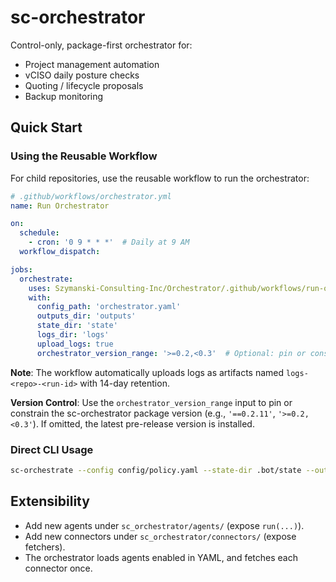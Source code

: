 # sc-orchestrator

Control-only, package-first orchestrator for:
- Project management automation
- vCISO daily posture checks
- Quoting / lifecycle proposals
- Backup monitoring

## Quick Start

### Using the Reusable Workflow

For child repositories, use the reusable workflow to run the orchestrator:

```yaml
# .github/workflows/orchestrator.yml
name: Run Orchestrator

on:
  schedule:
    - cron: '0 9 * * *'  # Daily at 9 AM
  workflow_dispatch:

jobs:
  orchestrate:
    uses: Szymanski-Consulting-Inc/Orchestrator/.github/workflows/run-orchestrator.yml@release/v0
    with:
      config_path: 'orchestrator.yaml'
      outputs_dir: 'outputs'
      state_dir: 'state'
      logs_dir: 'logs'
      upload_logs: true
      orchestrator_version_range: '>=0.2,<0.3'  # Optional: pin or constrain sc-orchestrator version
```

**Note**: The workflow automatically uploads logs as artifacts named `logs-<repo>-<run-id>` with 14-day retention.

**Version Control**: Use the `orchestrator_version_range` input to pin or constrain the sc-orchestrator package version (e.g., `'==0.2.11'`, `'>=0.2,<0.3'`). If omitted, the latest pre-release version is installed.

### Direct CLI Usage

```bash
sc-orchestrate --config config/policy.yaml --state-dir .bot/state --outputs-dir outputs --logs-dir logs
```

## Extensibility
- Add new agents under `sc_orchestrator/agents/` (expose `run(...)`).
- Add new connectors under `sc_orchestrator/connectors/` (expose fetchers).
- The orchestrator loads agents enabled in YAML, and fetches each connector once.
